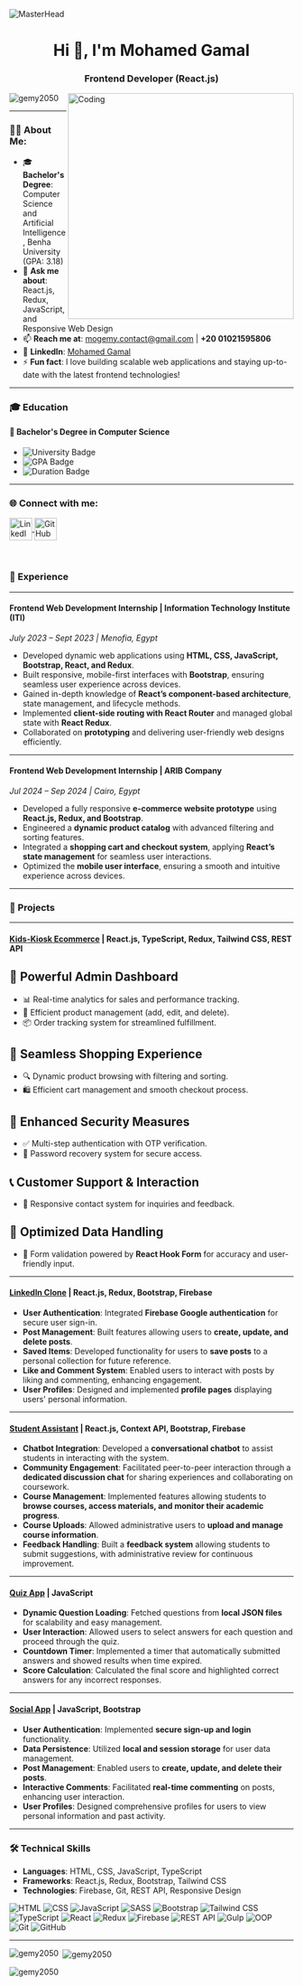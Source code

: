 ![MasterHead](https://i.redd.it/bpxxqqvps4h91.gif)
<h1 align="center">Hi 👋, I'm Mohamed Gamal</h1>
<h3 align="center">Frontend Developer (React.js)</h3>

<img align="right" alt="Coding" width="400" src="https://i.pinimg.com/originals/ee/ed/e2/eeede229147eb053fe863ef1cc7faf0b.gif" />

<p align="left"> 
  <img src="https://komarev.com/ghpvc/?username=gemy2050&label=Profile%20views&color=0e75b6&style=flat" alt="gemy2050" /> 
</p>

---

### 👨‍💻 About Me:
- 🎓 **Bachelor's Degree**: Computer Science and Artificial Intelligence, Benha University (GPA: 3.18)
- 💬 **Ask me about**: React.js, Redux, JavaScript, and Responsive Web Design  
- 📫 **Reach me at**: [mogemy.contact@gmail.com](mailto:mogemy.contact@gmail.com) | **+20 01021595806**  
- 🔗 **LinkedIn**: [Mohamed Gamal](https://www.linkedin.com/in/mohamed-gamal-18a006225/)
- ⚡ **Fun fact**: I love building scalable web applications and staying up-to-date with the latest frontend technologies!  

---

### 🎓 Education


#### 🏫 **Bachelor's Degree in Computer Science**

- ![University Badge](https://img.shields.io/badge/Benha_University-0055A4?style=flat&logo=university&logoColor=white)
- ![GPA Badge](https://img.shields.io/badge/GPA-3.18/4.0-brightgreen)
- ![Duration Badge](https://img.shields.io/badge/Duration-October%202020%20–%20June%202024-yellow)

---

<h3 align="left">🌐 Connect with me:</h3>
<p align="left">
  <a href="https://linkedin.com/in/mohamed-gamal-18a006225" target="_blank">
    <img align="center" src="https://raw.githubusercontent.com/rahuldkjain/github-profile-readme-generator/master/src/images/icons/Social/linked-in-alt.svg" alt="LinkedIn - Mohamed Gamal" height="40" width="40" />
  </a>
  <a href="https://github.com/gemy2050" target="_blank">
    <img align="center" src="https://raw.githubusercontent.com/rahuldkjain/github-profile-readme-generator/master/src/images/icons/Social/github.svg" alt="GitHub - Mohamed Gamal" height="40" width="40" />
  </a>
</p>

<br>


### 💼 Experience

---

#### Frontend Web Development Internship | Information Technology Institute (ITI)
*July 2023 – Sept 2023 | Menofia, Egypt*

- Developed dynamic web applications using **HTML, CSS, JavaScript, Bootstrap, React, and Redux**.
- Built responsive, mobile-first interfaces with **Bootstrap**, ensuring seamless user experience across devices.
- Gained in-depth knowledge of **React’s component-based architecture**, state management, and lifecycle methods.
- Implemented **client-side routing with React Router** and managed global state with **React Redux**.
- Collaborated on **prototyping** and delivering user-friendly web designs efficiently.

---

#### Frontend Web Development Internship | ARIB Company
*Jul 2024 – Sep 2024 | Cairo, Egypt*

- Developed a fully responsive **e-commerce website prototype** using **React.js, Redux, and Bootstrap**.
- Engineered a **dynamic product catalog** with advanced filtering and sorting features.
- Integrated a **shopping cart and checkout system**, applying **React’s state management** for seamless user interactions.
- Optimized the **mobile user interface**, ensuring a smooth and intuitive experience across devices.

---

### 🚀 Projects

---

#### [Kids-Kiosk Ecommerce](https://github.com/Gemy2050/KidsKiosk) | React.js, TypeScript, Redux, Tailwind CSS, REST API
## 🚀 Powerful Admin Dashboard  
- 📊 Real-time analytics for sales and performance tracking.  
- 🛒 Efficient product management (add, edit, and delete).  
- 📦 Order tracking system for streamlined fulfillment.  

## 🛒 Seamless Shopping Experience  
- 🔍 Dynamic product browsing with filtering and sorting.  
- 🛍️ Efficient cart management and smooth checkout process.  

## 🔐 Enhanced Security Measures  
- ✅ Multi-step authentication with OTP verification.  
- 🔑 Password recovery system for secure access.  

## 📞 Customer Support & Interaction  
- 💬 Responsive contact system for inquiries and feedback.  

## 📝 Optimized Data Handling  
- 📌 Form validation powered by **React Hook Form** for accuracy and user-friendly input.

---

#### [LinkedIn Clone](https://github.com/Gemy2050/Linkedin-Clone) | React.js, Redux, Bootstrap, Firebase
- **User Authentication**: Integrated **Firebase Google authentication** for secure user sign-in.
- **Post Management**: Built features allowing users to **create, update, and delete posts**.
- **Saved Items**: Developed functionality for users to **save posts** to a personal collection for future reference.
- **Like and Comment System**: Enabled users to interact with posts by liking and commenting, enhancing engagement.
- **User Profiles**: Designed and implemented **profile pages** displaying users' personal information.

---

#### [Student Assistant](https://github.com/Gemy2050/Chatbot_Project) | React.js, Context API, Bootstrap, Firebase
- **Chatbot Integration**: Developed a **conversational chatbot** to assist students in interacting with the system.
- **Community Engagement**: Facilitated peer-to-peer interaction through a **dedicated discussion chat** for sharing experiences and collaborating on coursework.
- **Course Management**: Implemented features allowing students to **browse courses, access materials, and monitor their academic progress**.
- **Course Uploads**: Allowed administrative users to **upload and manage course information**.
- **Feedback Handling**: Built a **feedback system** allowing students to submit suggestions, with administrative review for continuous improvement.

---

#### [Quiz App](https://github.com/Gemy2050/Prog_Quiz_App) | JavaScript
- **Dynamic Question Loading**: Fetched questions from **local JSON files** for scalability and easy management.
- **User Interaction**: Allowed users to select answers for each question and proceed through the quiz.
- **Countdown Timer**: Implemented a timer that automatically submitted answers and showed results when time expired.
- **Score Calculation**: Calculated the final score and highlighted correct answers for any incorrect responses.

---

#### [Social App](https://github.com/Gemy2050/social_app) | JavaScript, Bootstrap
- **User Authentication**: Implemented **secure sign-up and login** functionality.
- **Data Persistence**: Utilized **local and session storage** for user data management.
- **Post Management**: Enabled users to **create, update, and delete their posts**.
- **Interactive Comments**: Facilitated **real-time commenting** on posts, enhancing user interaction.
- **User Profiles**: Designed comprehensive profiles for users to view personal information and past activity.

---

### 🛠️ Technical Skills

- **Languages**: HTML, CSS, JavaScript, TypeScript
- **Frameworks**: React.js, Redux, Bootstrap, Tailwind CSS
- **Technologies**: Firebase, Git, REST API, Responsive Design

<p align="left">
  <img src="https://img.shields.io/badge/HTML5-E34F26?style=for-the-badge&logo=html5&logoColor=white" alt="HTML" />
  <img src="https://img.shields.io/badge/CSS3-1572B6?style=for-the-badge&logo=css3&logoColor=white" alt="CSS" />
  <img src="https://img.shields.io/badge/JavaScript-F7DF1E?style=for-the-badge&logo=javascript&logoColor=black" alt="JavaScript" />
  <img src="https://img.shields.io/badge/SASS-CC6699?style=for-the-badge&logo=sass&logoColor=white" alt="SASS" />
  <img src="https://img.shields.io/badge/Bootstrap-563D7C?style=for-the-badge&logo=bootstrap&logoColor=white" alt="Bootstrap" />
  <img src="https://img.shields.io/badge/Tailwind_CSS-38B2AC?style=for-the-badge&logo=tailwind-css&logoColor=white" alt="Tailwind CSS" />
  <img src="https://img.shields.io/badge/TypeScript-3178C6?style=for-the-badge&logo=typescript&logoColor=white" alt="TypeScript" />
  <img src="https://img.shields.io/badge/React-61DAFB?style=for-the-badge&logo=react&logoColor=black" alt="React" />
  <img src="https://img.shields.io/badge/Redux-764ABC?style=for-the-badge&logo=redux&logoColor=white" alt="Redux" />
  <img src="https://img.shields.io/badge/Firebase-FFCA28?style=for-the-badge&logo=firebase&logoColor=black" alt="Firebase" />
   <img src="https://img.shields.io/badge/REST_API-02569B?style=for-the-badge&logo=rest-api&logoColor=white" alt="REST API" />
  <img src="https://img.shields.io/badge/Gulp-CF4647?style=for-the-badge&logo=gulp&logoColor=white" alt="Gulp" />
  <img src="https://img.shields.io/badge/OOP-9F2B68?style=for-the-badge&logo=object-oriented-programming&logoColor=white" alt="OOP" />
  <img src="https://img.shields.io/badge/Git-F05032?style=for-the-badge&logo=git&logoColor=white" alt="Git" />
  <img src="https://img.shields.io/badge/Github-181717?style=for-the-badge&logo=github&logoColor=white" alt="GitHub" />
</p>


---

<p><img align="left" src="https://github-readme-stats.vercel.app/api/top-langs?username=gemy2050&show_icons=true&locale=en&layout=compact" alt="gemy2050" /></p>

<p>&nbsp;<img align="center" src="https://github-readme-stats.vercel.app/api?username=gemy2050&show_icons=true&locale=en" alt="gemy2050" /></p>

<p><img align="center" src="https://github-readme-streak-stats.herokuapp.com/?user=gemy2050&" alt="gemy2050" /></p>
